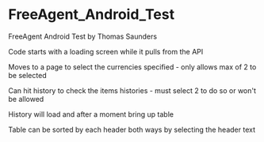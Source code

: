 # FreeAgent_Android_Test

FreeAgent Android Test by Thomas Saunders

Code starts with a loading screen while it pulls from the API

Moves to a page to select the currencies specified - only allows max of 2 to be selected

Can hit history to check the items histories - must select 2 to do so or won't be allowed

History will load and after a moment bring up table

Table can be sorted by each header both ways by selecting the header text
